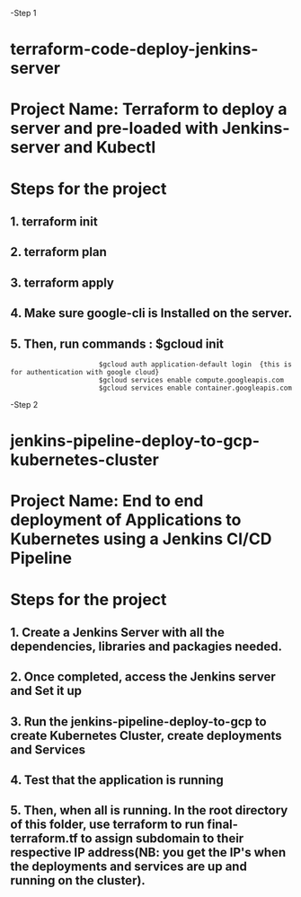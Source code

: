 -Step 1 
# terraform-code-deploy-jenkins-server
# Project Name: Terraform to deploy a server and pre-loaded with Jenkins-server and Kubectl
# Steps for the project

## 1. terraform init
## 2. terraform plan
## 3. terraform apply
## 4. Make sure google-cli is Installed on the server.
## 5. Then, run commands : $gcloud init
                          $gcloud auth application-default login  {this is for authentication with google cloud}
                          $gcloud services enable compute.googleapis.com
                          $gcloud services enable container.googleapis.com

                          

-Step 2
# jenkins-pipeline-deploy-to-gcp-kubernetes-cluster
# Project Name: End to end deployment of Applications to Kubernetes using a Jenkins CI/CD Pipeline
# Steps for the project

## 1. Create a Jenkins Server with all the dependencies, libraries and packagies needed.
## 2. Once completed, access the Jenkins server and Set it up
## 3. Run the jenkins-pipeline-deploy-to-gcp to create Kubernetes Cluster, create deployments and Services
## 4. Test that the application is running 
## 5. Then, when all is running. In the root directory of this folder, use terraform to run final-terraform.tf to assign subdomain to their respective IP address(NB: you get the IP's when the deployments and services are up and running on the cluster).
